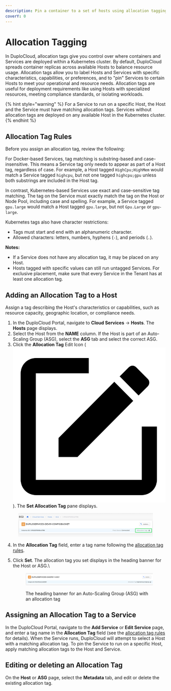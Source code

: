 ```yaml
---
description: Pin a container to a set of hosts using allocation tagging
coverY: 0
---
```


# Allocation Tagging

In DuploCloud, allocation tags give you control over where containers and Services are deployed within a Kubernetes cluster. By default, DuploCloud spreads container replicas across available Hosts to balance resource usage. Allocation tags allow you to label Hosts and Services with specific characteristics, capabilities, or preferences, and to "pin" Services to certain Hosts to meet your operational and resource needs. Allocation tags are useful for deployment requirements like using Hosts with specialized resources, meeting compliance standards, or isolating workloads.

{% hint style="warning" %}
For a Service to run on a specific Host, the Host and the Service must have matching allocation tags. Services without allocation tags are deployed on any available Host in the Kubernetes cluster.&#x20;
{% endhint %}

## **Allocation Tag Rules**

Before you assign an allocation tag, review the following:

For Docker-based Services, tag matching is substring-based and case-insensitive. This means a Service tag only needs to appear as part of a Host tag, regardless of case. For example, a Host tagged `HighCpu;HighMem` would match a Service tagged `highcpu`, but not one tagged `highcpu;gpu` unless both substrings are included in the Host tag.

In contrast, Kubernetes-based Services use exact and case-sensitive tag matching. The tag on the Service must exactly match the tag on the Host or Node Pool, including case and spelling. For example, a Service tagged `gpu.large` would match a Host tagged `gpu.large`, but not `Gpu.Large` or `gpu-large`.

Kubernetes tags also have character restrictions:

* Tags must start and end with an alphanumeric character.
* Allowed characters: letters, numbers, hyphens (`-`), and periods (`.`).

**Notes:**

* If a Service does not have any allocation tag, it may be placed on any Host.
* Hosts tagged with specific values can still run untagged Services. For exclusive placement, make sure that every Service in the Tenant has at least one allocation tag.

## Adding an Allocation Tag to a Host

Assign a tag describing the Host's characteristics or capabilities, such as resource capacity, geographic location, or compliance needs.&#x20;

1. In the DuploCloud Portal, navigate to **Cloud Services** -> **Hosts**. The **Hosts** page displays.
2. Select the Host from the **NAME** column. If the Host is part of an Auto-Scaling Group (ASG), select the **ASG** tab and select the correct ASG.
3. Click the **Allocation Tag** Edit Icon ( <img src="../../../../.gitbook/assets/square_edit_icon (6).png" alt="" data-size="line">). The **Set Allocation Tag** pane displays.

<figure><img src="../../../../.gitbook/assets/screenshot-nimbusweb.me-2024.02.20-15_29_49.png" alt=""><figcaption></figcaption></figure>

4. In the **Allocation Tag** field, enter a tag name following the [allocation tag rules](creating-advanced-functions.md#allocation-tag-rules).&#x20;
5.  Click **Set**. The allocation tag you set displays in the heading banner for the Host or ASG.\


    <figure><img src="../../../../.gitbook/assets/AT2.png" alt=""><figcaption><p>The heading banner for an Auto-Scaling Group (ASG) with an allocation tag</p></figcaption></figure>

## Assigning an Allocation Tag to a Service

In the DuploCloud Portal, navigate to the **Add Service** or **Edit Service** page, and enter a tag name in the **Allocation Tag** field (see the [allocation tag rules](creating-advanced-functions.md#allocation-tag-rules) for details). When the Service runs, DuploCloud will attempt to select a Host with a matching allocation tag. To pin the Service to run on a specific Host, apply matching allocation tags to the Host and Service.&#x20;

## Editing or deleting an Allocation Tag

On the **Host** or **ASG** page, select the **Metadata** tab, and edit or delete the existing allocation tag.

